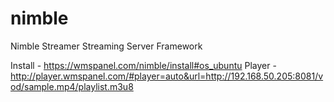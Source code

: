 # nimble
Nimble Streamer Streaming Server Framework

Install - https://wmspanel.com/nimble/install#os_ubuntu
Player - http://player.wmspanel.com/#player=auto&url=http://192.168.50.205:8081/vod/sample.mp4/playlist.m3u8
